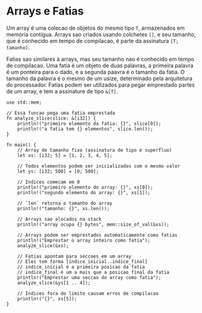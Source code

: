 # Arrays e Fatias

Um array é uma colecao de objetos do mesmo tipo `T`, armazenados em memória contígua.
Arrays sao criados usando colchetes `[]`, e seu tamanho, que é conhecido em tempo de
compilacao, é parte da assinatura `[T; tamanho]`.

Fatias sao similares à arrays, mas seu tamanho nao é conhecido em tempo de compilacao.
Uma fatia é um objeto de duas palavras, a primeira palavra é um ponteira para o dado,
e a segunda paavra é o tamanho da fatia. O tamanho da palavra é o mesmo de um usize,
determinado pela arquitetura do processador.
Fatias podem ser utilizados para pegar emprestado partes de um array, e tem a assinature de tipo 
`&[T]`.

```rust,editable,ignore,mdbook-runnable
use std::mem;

// Essa funcao pega uma fatia emprestada
fn analyze_slice(slice: &[i32]) {
    println!("primeiro elemento da fatia: {}", slice[0]);
    println!("a fatia tem {} elementos", slice.len());
}

fn main() {
    // Array de tamanho fixo (assinatura de tipo é superfluo)
    let xs: [i32; 5] = [1, 2, 3, 4, 5];

    // Todos elementos podem ser inicializados com o mesmo valor
    let ys: [i32; 500] = [0; 500];

    // Indices comecam em 0
    println!("primeiro elemento do array: {}", xs[0]);
    println!("segundo elemento do array: {}", xs[1]);

    // `len` retorna o tamanho do array
    println!("tamanho: {}", xs.len());

    // Arrays sao alocados na stack
    println!("array ocupa {} bytes", mem::size_of_val(&xs));

    // Arrays podem ser emprestados automaticamente como fatias
    println!("Emprestar o array inteiro como fatia");
    analyze_slice(&xs);

    // Fatias apontam para seccoes em um array
    // Eles tem forma [indice_inicial..indice_final]
    // indice_inicial é a primeira posicao da fatia
    // indice_final é um a mais que a posicao final da fatia
    println!("Emprestar uma seccao do array como fatia");
    analyze_slice(&ys[1 .. 4]);

    // Indices fora do limite causam erros de compilacao
    println!("{}", xs[5]);
}
```
